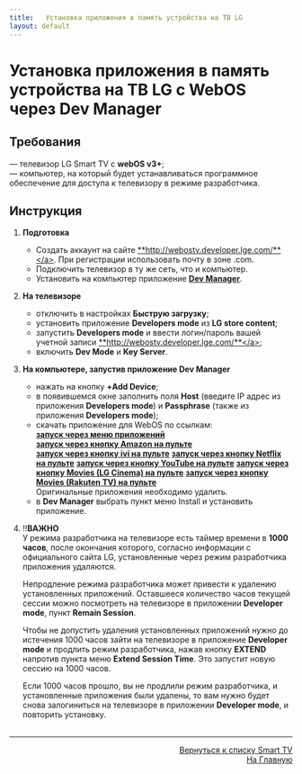 ```yaml
---
title:   Установка приложения в память устройства на ТВ LG
layout: default
---
```


#  Установка приложения в память устройства на ТВ LG с WebOS через Dev Manager

## Требования
— телевизор LG Smart TV с **webOS v3+**;  
— компьютер, на который будет устанавливаться программное обеспечение для доступа к телевизору в режиме разработчика.

## Инструкция
1. **Подготовка**
    - Создать аккаунт на сайте <a href="http://webostv.developer.lge.com" target="_blank" rel="noopener noreferrer">**http://webostv.developer.lge.com/**</a>.
      При регистрации использовать почту в зоне .com.
    - Подключить телевизор в ту же сеть, что и компьютер.
    - Установить на компьютер приложение <a href="https://github.com/webosbrew/dev-manager-desktop/releases/" target="_blank" rel="noopener noreferrer">**Dev Manager**</a>.
2. **На телевизоре**
    - отключить в настройках **Быструю загрузку**;
    - установить приложение **Developers mode** из **LG store content**;
    - запустить **Developers mode** и ввести логин/пароль вашей учетной записи <a href="http://webostv.developer.lge.com" target="_blank" rel="noopener noreferrer">**http://webostv.developer.lge.com/**</a>;
    - включить **Dev Mode** и **Key Server**.
3. **На компьютере, запустив приложение Dev Manager**
     - нажать на кнопку **+Add Device**;
     - в появившемся окне заполнить поля **Host** (введите IP адрес из приложения **Developers mode**) и **Passphrase** (также из приложения **Developers mode**);
     - скачать приложение для WebOS по ссылкам:  
       <a href="https://cdnservices.link/dl/webos/kinopub.tv.ipk" target="_blank" rel="noopener noreferrer">**запуск через меню приложений**</a>  
       <a href="https://cdnservices.link/dl/webos/kinopub_amazon.ipk" target="_blank" rel="noopener noreferrer">**запуск через кнопку Amazon на пульте**</a>  
       <a href="https://cdnservices.link/dl/webos/kinopub_ivi.ipk" target="_blank" rel="noopener noreferrer">**запуск через кнопку ivi на пульте**</a>
       <a href="https://cdnservices.link/dl/webos/kinopub_netflix.ipk" target="_blank" rel="noopener noreferrer">**запуск через кнопку Netflix на пульте**</a>
       <a href="https://cdnservices.link/dl/webos/kinopub_youtube.ipk" target="_blank" rel="noopener noreferrer">**запуск через кнопку YouTube на пульте**</a>
       <a href="https://cdnservices.link/dl/webos/kinopub.tv_movies_lg-cinema.ipk" target="_blank" rel="noopener noreferrer">**запуск через кнопку Movies (LG Cinema) на пульте**</a>
       <a href="https://cdnservices.link/dl/webos/kinopub.tv_movies_rakuten-tv.ipk" target="_blank" rel="noopener noreferrer">**запуск через кнопку Movies (Rakuten TV) на пульте**</a>  
      Оригинальные приложения необходимо удалить.
    - в **Dev Manager** выбрать пункт меню Install и установить приложение.
4. ‼️**ВАЖНО**  
   У режима разработчика на телевизоре есть таймер времени в **1000 часов**, после окончания которого, согласно информации с официального сайта LG, установленные через режим разработчика приложения удаляются.
   
   Непродление режима разработчика может привести к удалению установленных приложений. Оставшееся количество часов текущей сессии можно посмотреть на телевизоре в приложении **Developer mode**, пункт **Remain Session**.
   
   Чтобы не допустить удаления установленных приложений нужно до истечения 1000 часов зайти на телевизоре в приложение **Developer mode** и продлить режим разработчика, нажав кнопку **EXTEND** напротив пункта меню **Extend Session Time**. Это запустит новую сессию на 1000 часов.
   
   Если 1000 часов прошло, вы не продлили режим разработчика, и установленные приложения были удалены, то вам нужно будет снова залогиниться на телевизоре в приложении **Developer mode**, и повторить установку.<br><br>

---
<p align="right"><a href="https://lazykpub.github.io/Lazykpub/pages/smarttv">Вернуться к списку Smart TV</a><br>
<a href="https://lazykpub.github.io/Lazykpub">На Главную</a></p>
